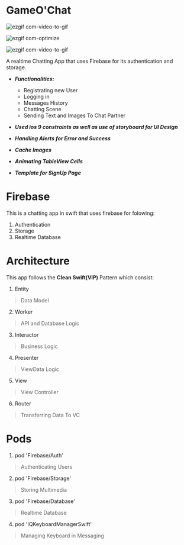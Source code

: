 # GameO'Chat

![ezgif com-video-to-gif](https://user-images.githubusercontent.com/25398924/79852997-187fce80-83e5-11ea-811b-bda7fd2239cf.gif)


![ezgif com-optimize](https://user-images.githubusercontent.com/25398924/79851800-6d224a00-83e3-11ea-8791-43aa7334aa78.gif)

![ezgif com-video-to-gif](https://user-images.githubusercontent.com/25398924/79852098-d7d38580-83e3-11ea-87bc-68d5df305ffb.gif)


A realtime Chatting App that uses Firebase for its authentication and storage.
- ***Functionalities:***
  - Registrating new User
  - Logging in
  - Messages History
  - Chatting Scene
  - Sending Text and Images To Chat Partner

- ***Used ios 9 constraints as well as use of storyboard for UI Design***
- ***Handling Alerts for Error and Success***
- ***Cache Images***
- ***Animating TableView Cells***
- ***Template for SignUp Page*** 


# Firebase
This is a chatting app in swift that uses firebase for folowing: 
1. Authentication 
2. Storage
3. Realtime Database

# Architecture
This app follows the **Clean Swift(VIP)** Pattern which consist: 
1. Entity       
> Data Model
2. Worker       
> API and Database Logic
3. Interactor   
> Business Logic
4. Presenter   
> ViewData Logic
5. View 
> View Controller
6. Router       
>Transferring Data To VC

# Pods
1. pod 'Firebase/Auth'           
> Authenticating Users 
2. pod 'Firebase/Storage'        
> Storing Multimedia
3. pod 'Firebase/Database'       
> Realtime Database
4. pod 'IQKeyboardManagerSwift'  
> Managing Keyboard in Messaging


